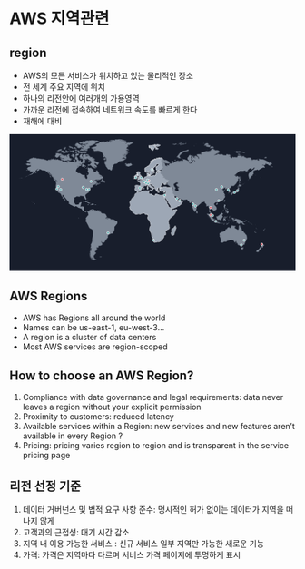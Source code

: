 # AWS 지역관련

## region
- AWS의 모든 서비스가 위치하고 있는 물리적인 장소
- 전 세계 주요 지역에 위치
- 하나의 리전안에 여러개의 가용영역
- 가까운 리전에 접속하여 네트워크 속도를 빠르게 한다
- 재해에 대비

![AWS GLOBAL Infra](../images/AWS/AWS_Global_Region.png)

## AWS Regions
- AWS has Regions all around the world 
- Names can be us-east-1, eu-west-3... 
- A region is a cluster of data centers
- Most AWS services are region-scoped

## How to choose an AWS Region?
1. Compliance with data governance and legal requirements: data never leaves a region without your explicit permission
1. Proximity to customers: reduced latency
1. Available services within a Region: new services
and new features aren’t available in every Region
?
1. Pricing: pricing varies region to region and is transparent in the service pricing page

## 리전 선정 기준
1. 데이터 거버넌스 및 법적 요구 사항 준수: 명시적인 허가 없이는 데이터가 지역을 떠나지 않게
1. 고객과의 근접성: 대기 시간 감소
1. 지역 내 이용 가능한 서비스 : 신규 서비스
일부 지역만 가능한 새로운 기능
1. 가격: 가격은 지역마다 다르며 서비스 가격 페이지에 투명하게 표시

